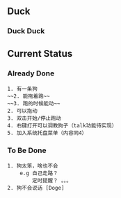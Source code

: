 ## Duck
### Duck Duck 

## Current Status 

### Already Done 
    1. 有一条狗
    ~~2. 能拖着跑~~
    ~~3. 跑的时候能动~~
    2. 可以拖动
    3. 双击开始/停止跑动
    4. 右键打开可以调教狗子（talk功能待实现）
    5. 加入系统托盘菜单（内容同4）

### To Be Done
    1. 狗太笨，啥也不会
        e.g 自己走路？ 
            定时提醒？ 。。。 
    2. 狗不会说话 [Doge]